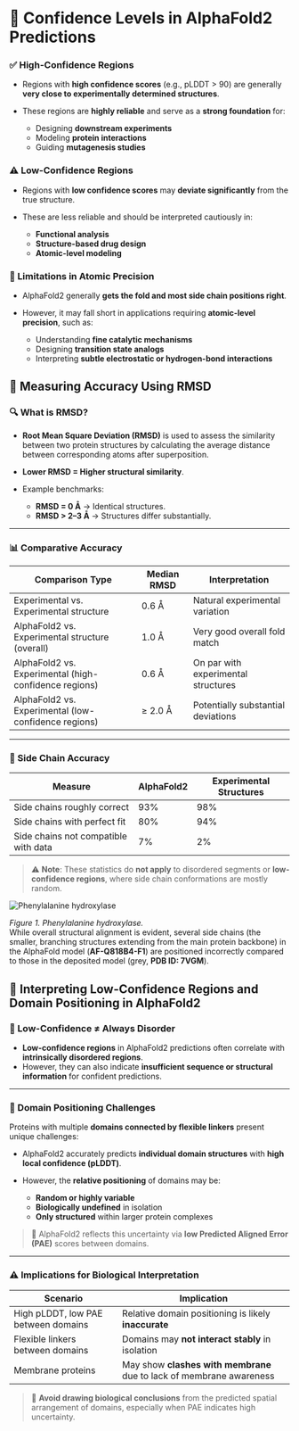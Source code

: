 # 🎯 Confidence Levels in AlphaFold2 Predictions

### ✅ High-Confidence Regions

* Regions with **high confidence scores** (e.g., pLDDT > 90) are generally **very close to experimentally determined structures**.
* These regions are **highly reliable** and serve as a **strong foundation** for:

  * Designing **downstream experiments**
  * Modeling **protein interactions**
  * Guiding **mutagenesis studies**

### ⚠️ Low-Confidence Regions

* Regions with **low confidence scores** may **deviate significantly** from the true structure.
* These are less reliable and should be interpreted cautiously in:

  * **Functional analysis**
  * **Structure-based drug design**
  * **Atomic-level modeling**

### 🧪 Limitations in Atomic Precision

* AlphaFold2 generally **gets the fold and most side chain positions right**.
* However, it may fall short in applications requiring **atomic-level precision**, such as:

  * Understanding **fine catalytic mechanisms**
  * Designing **transition state analogs**
  * Interpreting **subtle electrostatic or hydrogen-bond interactions**

 
## 📏 Measuring Accuracy Using RMSD

### 🔍 What is RMSD?

* **Root Mean Square Deviation (RMSD)** is used to assess the similarity between two protein structures by calculating the average distance between corresponding atoms after superposition.
* **Lower RMSD = Higher structural similarity**.
* Example benchmarks:

  * **RMSD = 0 Å** → Identical structures.
  * **RMSD > 2–3 Å** → Structures differ substantially.

---

### 📊 Comparative Accuracy

| Comparison Type                                       | Median RMSD | Interpretation                      |
| ----------------------------------------------------- | ----------- | ----------------------------------- |
| Experimental vs. Experimental structure               | 0.6 Å       | Natural experimental variation      |
| AlphaFold2 vs. Experimental structure (overall)       | 1.0 Å       | Very good overall fold match        |
| AlphaFold2 vs. Experimental (high-confidence regions) | 0.6 Å       | On par with experimental structures |
| AlphaFold2 vs. Experimental (low-confidence regions)  | ≥ 2.0 Å     | Potentially substantial deviations  |

---

### 🔬 Side Chain Accuracy

| Measure                              | AlphaFold2 | Experimental Structures |
| ------------------------------------ | ---------- | ----------------------- |
| Side chains roughly correct          | 93%        | 98%                     |
| Side chains with perfect fit         | 80%        | 94%                     |
| Side chains not compatible with data | 7%         | 2%                      |

> ⚠️ **Note**: These statistics do **not apply** to disordered segments or **low-confidence regions**, where side chain conformations are mostly random.

![Phenylalanine hydroxylase](https://github.com/user-attachments/assets/638a0652-2804-427f-9d08-948bc9e8a1de)

*Figure 1. Phenylalanine hydroxylase.*  
While overall structural alignment is evident, several side chains (the smaller, branching structures extending from the main protein backbone) in the AlphaFold model (**AF-Q818B4-F1**) are positioned incorrectly compared to those in the deposited model (grey, **PDB ID: 7VGM**).



## 🧩 Interpreting Low-Confidence Regions and Domain Positioning in AlphaFold2

### 🔄 Low-Confidence ≠ Always Disorder

* **Low-confidence regions** in AlphaFold2 predictions often correlate with **intrinsically disordered regions**.
* However, they can also indicate **insufficient sequence or structural information** for confident predictions.

---

### 🔗 Domain Positioning Challenges

Proteins with multiple **domains connected by flexible linkers** present unique challenges:

* AlphaFold2 accurately predicts **individual domain structures** with **high local confidence (pLDDT)**.
* However, the **relative positioning** of domains may be:

  * **Random or highly variable**
  * **Biologically undefined** in isolation
  * **Only structured** within larger protein complexes

> 🧠 AlphaFold2 reflects this uncertainty via **low Predicted Aligned Error (PAE)** scores between domains.

---

### ⚠️ Implications for Biological Interpretation

| Scenario                            | Implication                                                          |
| ----------------------------------- | -------------------------------------------------------------------- |
| High pLDDT, low PAE between domains | Relative domain positioning is likely **inaccurate**                 |
| Flexible linkers between domains    | Domains may **not interact stably** in isolation                     |
| Membrane proteins                   | May show **clashes with membrane** due to lack of membrane awareness |

> 🛑 **Avoid drawing biological conclusions** from the predicted spatial arrangement of domains, especially when PAE indicates high uncertainty.



